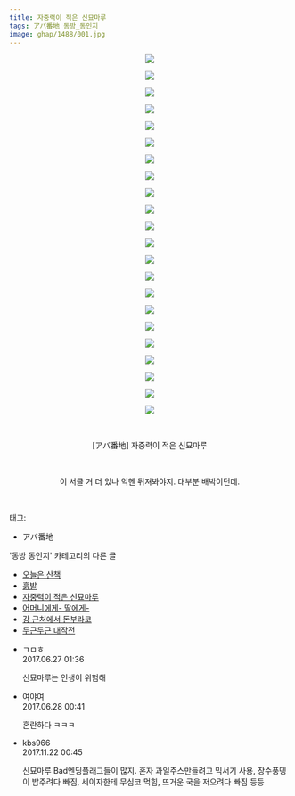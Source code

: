 ```yaml
---
title: 자중력이 적은 신묘마루
tags: アバ番地 동방_동인지
image: ghap/1488/001.jpg
---
```

<div class="article">
<p style="text-align: center; clear: none; float: none;"><img src="{{ site.nasurl }}/ghap/1488/001.jpg"/></p>
<p style="text-align: center; clear: none; float: none;"><img src="{{ site.nasurl }}/ghap/1488/002.jpg"/></p>
<p style="text-align: center; clear: none; float: none;"><img src="{{ site.nasurl }}/ghap/1488/003.jpg"/></p>
<p style="text-align: center; clear: none; float: none;"><img src="{{ site.nasurl }}/ghap/1488/004.jpg"/></p>
<p style="text-align: center; clear: none; float: none;"><img src="{{ site.nasurl }}/ghap/1488/005.jpg"/></p>
<p style="text-align: center; clear: none; float: none;"><img src="{{ site.nasurl }}/ghap/1488/006.jpg"/></p>
<p style="text-align: center; clear: none; float: none;"><img src="{{ site.nasurl }}/ghap/1488/007.jpg"/></p>
<p style="text-align: center; clear: none; float: none;"><img src="{{ site.nasurl }}/ghap/1488/008.jpg"/></p>
<p style="text-align: center; clear: none; float: none;"><img src="{{ site.nasurl }}/ghap/1488/009.jpg"/></p>
<p style="text-align: center; clear: none; float: none;"><img src="{{ site.nasurl }}/ghap/1488/010.jpg"/></p>
<p style="text-align: center; clear: none; float: none;"><img src="{{ site.nasurl }}/ghap/1488/011.jpg"/></p>
<p style="text-align: center; clear: none; float: none;"><img src="{{ site.nasurl }}/ghap/1488/012.jpg"/></p>
<p style="text-align: center; clear: none; float: none;"><img src="{{ site.nasurl }}/ghap/1488/013.jpg"/></p>
<p style="text-align: center; clear: none; float: none;"><img src="{{ site.nasurl }}/ghap/1488/014.jpg"/></p>
<p style="text-align: center; clear: none; float: none;"><img src="{{ site.nasurl }}/ghap/1488/015.jpg"/></p>
<p style="text-align: center; clear: none; float: none;"><img src="{{ site.nasurl }}/ghap/1488/016.jpg"/></p>
<p style="text-align: center; clear: none; float: none;"><img src="{{ site.nasurl }}/ghap/1488/017.jpg"/></p>
<p style="text-align: center; clear: none; float: none;"><img src="{{ site.nasurl }}/ghap/1488/018.jpg"/></p>
<p style="text-align: center; clear: none; float: none;"><img src="{{ site.nasurl }}/ghap/1488/019.jpg"/></p>
<p style="text-align: center; clear: none; float: none;"><img src="{{ site.nasurl }}/ghap/1488/020.jpg"/></p>
<p style="text-align: center; clear: none; float: none;"><img src="{{ site.nasurl }}/ghap/1488/021.jpg"/></p>
<p style="text-align: center; clear: none; float: none;"><img src="{{ site.nasurl }}/ghap/1488/022.jpg"/></p>
<p style="text-align: center; clear: none; float: none;"><br/></p>
<p style="text-align: center; clear: none; float: none;">[アバ番地] 자중력이 적은 신묘마루</p>
<p style="text-align: center; clear: none; float: none;"><br/></p>
<p style="text-align: center; clear: none; float: none;">이 서클 거 더 있나 익헨 뒤져봐야지. 대부분 배박이던데.</p>
<p><br/></p>
</div><div class="tagTrail">
<p>태그: </p>
<ul>
<li>アバ番地</li>
</ul>
</div><div class="another">
<p>'동방 동인지' 카테고리의 다른 글</p>
<ul>
<li><a href="/2016-08-11-ghap_1495">오늘은 산책</a></li>
<li><a href="/2016-08-11-ghap_1494">흙발</a></li>
<li><a href="/2016-08-11-ghap_1488">자중력이 적은 신묘마루</a></li>
<li><a href="/2016-08-11-ghap_1487">어머니에게- 딸에게-</a></li>
<li><a href="/2016-08-11-ghap_1486">강 근처에서 돈부라코</a></li>
<li><a href="/2016-08-11-ghap_1485">두근두근 대작전</a></li>
</ul>
</div><div class="cb_module cb_fluid">
<div class="cb_wrt cb_profile">
<div class="comment">
<ul>
<li class="cb_thumb_off" id="comment15023270">
<div class="cb_comment_area">
<div class="cb_info_area">
<div class="cb_section">
<span class="cb_nick_name">ㄱㅁㅎ</span>
</div>
<div class="cb_section">
<span class="cb_date">2017.06.27 01:36 </span>
</div>
</div>
<div class="cb_dsc_comment">
<p class="cb_dsc">
											신묘마루는 인생이 위험해
										</p>
</div>
</div></li>
<li class="cb_thumb_off" id="comment15023959">
<div class="cb_comment_area">
<div class="cb_info_area">
<div class="cb_section">
<span class="cb_nick_name">여야여</span>
</div>
<div class="cb_section">
<span class="cb_date">2017.06.28 00:41 </span>
</div>
</div>
<div class="cb_dsc_comment">
<p class="cb_dsc">
											혼란하다 ㅋㅋㅋ
										</p>
</div>
</div></li>
<li class="cb_thumb_off" id="comment15134715">
<div class="cb_comment_area">
<div class="cb_info_area">
<div class="cb_section">
<span class="cb_nick_name">kbs966</span>
</div>
<div class="cb_section">
<span class="cb_date">2017.11.22 00:45 </span>
</div>
</div>
<div class="cb_dsc_comment">
<p class="cb_dsc">
											신묘마루 Bad엔딩플래그들이 많지. 혼자 과일주스만들려고 믹서기 사용, 장수풍뎅이 밥주려다 빠짐, 세이자한테 무심코 먹힘, 뜨거운 국을 저으려다 빠짐 등등
										</p>
</div>
</div></li>
</ul>
</div>
</div><!-- commentList close -->
</div>